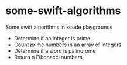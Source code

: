 # some-swift-algorithms
Some swift algorithms in xcode playgrounds

- Determine if an integer is prime 
- Count prime numbers in an array of integers
- Determine if a word is palindrome
- Return n Fibonacci numbers
